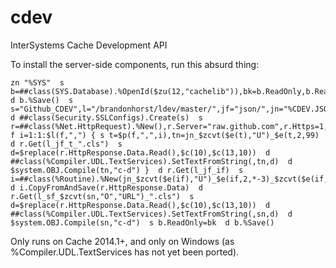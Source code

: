 cdev
====

InterSystems Cache Development API

To install the server-side components, run this absurd thing:

    zn "%SYS"  s b=##class(SYS.Database).%OpenId($zu(12,"cachelib")),bk=b.ReadOnly,b.ReadOnly=0  d b.%Save()  s s="Github_CDEV",l="/brandonhorst/ldev/master/",jf="json/",jn="%CDEV.JSON.",f="base,boolean,list,null,number,object,stream",if="includes.inc",sf="server/",sn="%CDEV.Server"  d ##class(Security.SSLConfigs).Create(s)  s r=##class(%Net.HttpRequest).%New(),r.Server="raw.github.com",r.Https=1,r.SSLConfiguration=s  f i=1:1:$l(f,",") { s t=$p(f,",",i),tn=jn_$zcvt($e(t),"U")_$e(t,2,99)  d r.Get(l_jf_t_".cls")  s d=$replace(r.HttpResponse.Data.Read(),$c(10),$c(13,10))  d ##class(%Compiler.UDL.TextServices).SetTextFromString(,tn,d)  d $system.OBJ.Compile(tn,"c-d") }  d r.Get(l_jf_if)  s i=##class(%Routine).%New(jn_$zcvt($e(if),"U")_$e(if,2,*-3)_$zcvt($e(if,*-2,99),"U"))  d i.CopyFromAndSave(r.HttpResponse.Data)  d r.Get(l_sf_$zcvt(sn,"O","URL")_".cls")  s d=$replace(r.HttpResponse.Data.Read(),$c(10),$c(13,10))  d ##class(%Compiler.UDL.TextServices).SetTextFromString(,sn,d)  d $system.OBJ.Compile(sn,"c-d")  s b.ReadOnly=bk  d b.%Save()

Only runs on Cache 2014.1+, and only on Windows (as %Compiler.UDL.TextServices has not yet been ported).